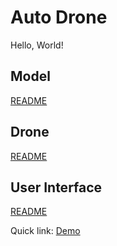 # Auto Drone
Hello, World!

## Model
[README](model/) 

## Drone
[README](rpi4/) 

## User Interface
[README](web-app/) 

Quick link: [Demo](https://kandong.dev/drone/)
